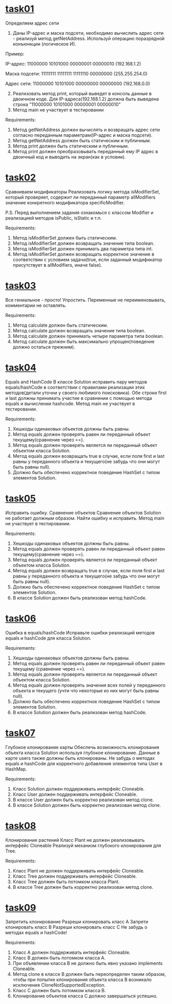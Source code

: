 # [task01](https://github.com/NikitaNasevich/javarush.ru/tree/main/level21/task01)

Определяем адрес сети
1. Даны IP-адрес и маска подсети, необходимо вычислить адрес сети - реализуй метод getNetAddress.
Используй операцию поразрядной конъюнкции (логическое И).

Пример:

IP-адрес: 11000000 10101000 00000001 00000010 (192.168.1.2)

Маска подсети: 11111111 11111111 11111110 00000000 (255.255.254.0)

Адрес сети: 11000000 10101000 00000000 00000000 (192.168.0.0)

2. Реализовать метод print, который выведет в консоль данные в двоичном коде. Для IP-адреса(192.168.1.2)
должна быть выведена строка "11000000 10101000 00000001 00000010"
3. Метод main не участвует в тестировании


Requirements:
1. Метод getNetAddress должен вычислять и возвращать адрес сети согласно переданным параметрам(IP-адрес и маска подсети).
2. Метод getNetAddress должен быть статическим и публичным.
3. Метод print должен быть статическим и публичным.
4. Метод print должен преобразовывать переданный ему IP адрес в двоичный код и выводить на экран(как в условии).

# [task02](https://github.com/NikitaNasevich/javarush.ru/tree/main/level21/task02)

Сравниваем модификаторы
Реализовать логику метода isModifierSet, который проверяет, содержит ли переданный параметр allModifiers значение конкретного модификатора specificModifier.

P.S. Перед выполнением задания ознакомься с классом Modifier и реализацией методов isPublic, isStatic и т.п.


Requirements:
1. Метод isModifierSet должен быть статическим.
2. Метод isModifierSet должен возвращать значение типа boolean.
3. Метод isModifierSet должен принимать два параметра типа int.
4. Метод isModifierSet должен возвращать корректное значение в соответствии с условием задачи(true, если заданный модификатор присутствует в allModifiers, иначе false).

# [task03](https://github.com/NikitaNasevich/javarush.ru/tree/main/level21/task03)

Все гениальное - просто!
Упростить. Переменные не переименовывать, комментарии не оставлять.


Requirements:
1. Метод calculate должен быть статическим.
2. Метод calculate должен возвращать значение типа boolean.
3. Метод calculate должен принимать четыре параметра типа boolean.
4. Метод calculate должен быть максимально упрощен(поведение должно остаться прежним).

# [task04](https://github.com/NikitaNasevich/javarush.ru/tree/main/level21/task04)

Equals and HashCode
В классе Solution исправить пару методов equals/hashCode в соответствии с правилами реализации этих методов(детали уточни у своего любимого поисковика).
Обе строки first и last должны принимать участие в сравнении с помощью метода equals и вычислении hashcode.
Метод main не участвует в тестировании.


Requirements:
1. Хешкоды одинаковых объектов должны быть равны.
2. Метод equals должен проверять равен ли переданный объект текущему(сравнение через ==).
3. Метод equals должен проверять является ли переданный объект объектом класса Solution.
4. Метод equals должен возвращать true в случае, если поля first и last равны у переданного объекта и текущего(не забудь что они могут быть равны null).
5. Должно быть обеспечено корректное поведение HashSet с типом элементов Solution.

# [task05](https://github.com/NikitaNasevich/javarush.ru/tree/main/level21/task05)

Исправить ошибку. Сравнение объектов
Сравнение объектов Solution не работает должным образом. Найти ошибку и исправить.
Метод main не участвует в тестировании.


Requirements:
1. Хешкоды одинаковых объектов должны быть равны.
2. Метод equals должен проверять равен ли переданный объект равен текущему(сравнение через ==).
3. Метод equals должен проверять является ли переданный объект объектом класса Solution.
4. Метод equals должен возвращать true в случае, если поля first и last равны у переданного объекта и текущего(не забудь что они могут быть равны null).
5. Должно быть обеспечено корректное поведение HashSet с типом элементов Solution.
6. В классе Solution должен быть реализован метод hashCode.

# [task06](https://github.com/NikitaNasevich/javarush.ru/tree/main/level21/task06)

Ошибка в equals/hashCode
Исправьте ошибки реализаций методов equals и hashCode для класса Solution.


Requirements:
1. Хешкоды одинаковых объектов должны быть равны.
2. Метод equals должен проверять равен ли переданный объект равен текущему (сравнение через ==).
3. Метод equals должен проверять является ли переданный объект объектом класса Solution.
4. Метод equals должен проверять значения всех полей у переданного объекта и текущего (учти что некоторые из них могут быть равны null).
5. Должно быть обеспечено корректное поведение HashSet с типом элементов Solution.
6. В классе Solution должен быть реализован метод hashCode.

# [task07](https://github.com/NikitaNasevich/javarush.ru/tree/main/level21/task07)

Глубокое клонирование карты
Обеспечь возможность клонирования объекта класса Solution используя глубокое клонирование.
Данные в карте users также должны быть клонированы.
Не забудь о методах equals и hashCode для корректного добавления элементов типа User в HashMap.


Requirements:
1. Класс Solution должен поддерживать интерфейс Cloneable.
2. Класс User должен поддерживать интерфейс Cloneable.
3. В классе User должен быть корректно реализован метод clone.
4. В классе Solution должен быть корректно реализован метод clone.

# [task08](https://github.com/NikitaNasevich/javarush.ru/tree/main/level21/task08)

Клонирование растений
Класс Plant не должен реализовывать интерфейс Cloneable
Реализуй механизм глубокого клонирования для Tree.


Requirements:
1. Класс Plant не должен поддерживать интерфейс Cloneable.
2. Класс Tree должен поддерживать интерфейс Cloneable.
3. Класс Tree должен быть потомком класса Plant.
4. В классе Tree должен быть корректно реализован метод clone.

# [task09](https://github.com/NikitaNasevich/javarush.ru/tree/main/level21/task09)

Запретить клонирование
Разреши клонировать класс А
Запрети клонировать класс B
Разреши клонировать класс C
Не забудь о методах equals и hashCode!


Requirements:
1. Класс A должен поддерживать интерфейс Cloneable.
2. Класс B должен быть потомком класса A.
3. При объявлении класса B не должно быть явно указано implements Cloneable.
4. Метод clone в классе B должен быть переопределен таким образом, чтобы при попытке клонирования объекта класса B возникало исключение CloneNotSupportedException.
5. Класс C должен быть потомком класса B.
6. Клонирование объектов класса C должно завершаться успешно.
